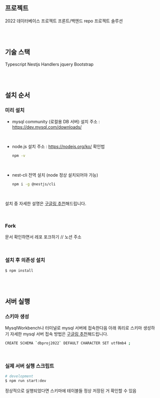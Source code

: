 ## 프로젝트

2022 데이터베이스 프로젝트 프론트/백엔드 repo
프로젝트 솔루션

<br><br>

## 기술 스택

Typescript
Nestjs
Handlers
jquery
Bootstrap

<br><br>

## 설치 순서

### 미리 설치

- mysql community (로컬용 DB 서버)
  설치 주소 : https://dev.mysql.com/downloads/

<br>

- node.js
  설치 주소 : https://nodejs.org/ko/
  확인법

  ```bash
  npm -v
  ```

<br>

- nest-cli 전역 설치 (node 정상 설치되어야 가능)

  ```bash
  npm i -g @nestjs/cli
  ```

<br>

설치 중 자세한 설명은 <u>구글링 추천</u>해드립니다.

<br>

### Fork

문서 확인하면서 레포 포크하기
// 노션 주소

<br>

### 설치 후 의존성 설치

```bash
$ npm install
```

<br><br>

## 서버 실행

### 스키마 생성

MysqlWorkbench나 터미널로 mysql 서버에 접속한다음 아래 쿼리로 스키마 생성하기
자세한 mysql 서버 접속 방법은 <u>구글링 추천</u>해드립니다.

```bash
CREATE SCHEMA `dbproj2022` DEFAULT CHARACTER SET utf8mb4 ;
```

<br>

### 실제 서버 실행 스크립트

```bash
# development
$ npm run start:dev
```

정상적으로 실행되었다면 스키마에 테이블들 정상 저장된 거 확인할 수 있음
